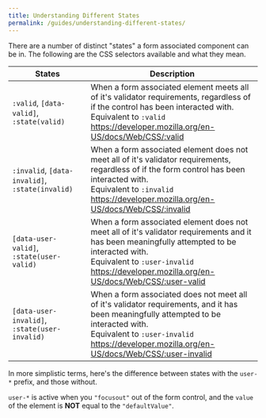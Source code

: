 ```yaml
---
title: Understanding Different States
permalink: /guides/understanding-different-states/
---
```


There are a number of distinct "states" a form associated component can be in. The
following are the CSS selectors available and what they mean.

<table-container>
  <table>
    <thead>
      <tr>
        <th>
          States
        </th>
        <th>
          Description
        </th>
      </tr>
    </thead>
    <tbody>
      <tr>
        <td>
          <code>:valid</code>,
          <code>[data-valid]</code>,
          <code>:state(valid)</code>
        </td>
        <td>
          When a form associated element meets all of it's validator requirements, regardless of if
          the control has been interacted with.
          <br>
          Equivalent to <code>:valid</code>
          <br>
          <a href="https://developer.mozilla.org/en-US/docs/Web/CSS/:valid">https://developer.mozilla.org/en-US/docs/Web/CSS/:valid</a>
        </td>
      </tr>
      <tr>
        <td>
          <code>:invalid</code>,
          <code>[data-invalid]</code>,
          <code>:state(invalid)</code>
        </td>
        <td>
          When a form associated element does not meet all of it's validator requirements,
          regardless of if the form control has been interacted with.
          <br>
          Equivalent to <code>:invalid</code>
          <br>
          <a href="https://developer.mozilla.org/en-US/docs/Web/CSS/:invalid">https://developer.mozilla.org/en-US/docs/Web/CSS/:invalid</a>
        </td>
      </tr>
      <tr>
        <td>
          <!-- <code>:user-valid</code>, -->
          <code>[data-user-valid]</code>,
          <code>:state(user-valid)</code>
        </td>
        <td>
          When a form associated element does not meet all of it's validator requirements
          and it has been meaningfully attempted to be interacted with.
          <br>
          Equivalent to <code>:user-invalid</code>
          <br>
          <a href="https://developer.mozilla.org/en-US/docs/Web/CSS/:user-valid">https://developer.mozilla.org/en-US/docs/Web/CSS/:user-valid</a>
        </td>
      </tr>
      <tr>
        <td>
          <!-- <code>:user-invalid</code>, -->
          <code>[data-user-invalid]</code>,
          <code>:state(user-invalid)</code>
        </td>
        <td>
          When a form associated does not meet all of it's validator requirements,
          and it has been meaningfully attempted to be interacted with.
          <br>
          Equivalent to <code>:user-invalid</code>
          <br>
          <a href="https://developer.mozilla.org/en-US/docs/Web/CSS/:user-invalid">https://developer.mozilla.org/en-US/docs/Web/CSS/:user-invalid</a>
        </td>
      </tr>
    </tbody>
  </table>
</table-container>


In more simplistic terms, here's the difference between states with the `user-*` prefix, and those without.

`user-*` is active when you `"focusout"` out of the form control, and the `value` of the element is **NOT** equal to the `"defaultValue"`.

<style>
  .form-state-preview::part(preview) {
    min-height: 400px;
  }
</style>

<light-preview class="form-state-preview">
  <template slot="code">
    <style>
      :is(textarea, input):focus-visible,
      textarea-component::part(form-control):focus-visible {
        outline: transparent;
      }

      :is(input, textarea),
      textarea-component::part(form-control) {
        border: 3px solid gray;
      }

      :is(textarea, input):valid,
      :is(:valid, [data-valid])::part(form-control) {
        background-color: rgba(0, 255, 0, 0.1);
      }

      :is(textarea, input):user-valid,
      :is([data-user-valid])::part(form-control) {
        border-color: rgba(0, 255, 0, 1);
      }

      label.required::after {
        content: "*";
        color: red;
        font-size: 1em;
      }

      :is(textarea, input):invalid,
      :is(:invalid)::part(form-control) {
        background-color: rgba(255, 0, 0, 0.1);
      }

      :is(textarea, input):user-invalid,
      :is([data-user-invalid])::part(form-control) {
        border-color: red;
      }

      :disabled {
        opacity: 0.5;
      }

    </style>

    <form>
      <fieldset>
        <div style="display: grid; grid-template-columns: repeat(2, minmax(0, 1fr));">
          <div>
            <label class="required" for="textarea-component">
              This is a custom textarea
            </label>
            <br>
            <textarea-component
              id="textarea-component"
              name="textarea-component"
              aria-describedby="help-text form-state"
              required
              minlength="5"
              maxlength="7"
            ></textarea-component>
          </div>

          <div>
            <label class="required" for="textarea">
              This is a regular textarea
            </label>
            <br>
            <textarea
              id="textarea"
              name="textarea"
              aria-describedby="help-text"
              required
              minlength="5"
              maxlength="7"
            ></textarea>
          </div>
        </div>
      </fieldset>

      <br>

      <button type="reset">Reset</button>
      <button type="button" id="disable">Disable</button>
      <button>Submit</button>

      <br>

      <p id="help-text">
        This textarea has different "states" based on interactions.
      </p>
      <br>
      <p id="form-state">
        Current Form State: <span id="state"></span>
      </p>

      <script type="module">
        import TextareaComponent from "<%= find_asset("../examples/textarea-component.js") %>"

        const state = () => document.querySelector("#state")

        if (!window.customElements.get("textarea-component")) {
          window.customElements.define("textarea-component", TextareaComponent)
        }

        document.addEventListener("submit", (e) => {
          e.preventDefault()
          updateState()
        })

        document.addEventListener("input", (e) => {
          updateState()
        })

        document.addEventListener("click", (e) => {
          const btn = e.target.closest("#disable")

          if (btn) {
            const fieldset = document.querySelector("fieldset")
            const isDisabled = !fieldset.hasAttribute("disabled")
            fieldset.toggleAttribute("disabled", isDisabled)

            btn.innerText = isDisabled ? "Enable" : "Disable"
          }
        })

        document.addEventListener("focusout", (e) => {
          updateState()
        })

        document.addEventListener("reset", () => {
          updateState()
        })


        function updateState () {
          if (!state()) return
          setTimeout(() => state().innerText = getState(document.querySelector("textarea-component")))
        }

        function getState (formControl) {
          let states = []
          if (formControl?.hasAttribute("data-user-valid")) {
            states.push("has-interacted")
            states.push("user-valid")
          }

          if (formControl?.hasAttribute("data-user-invalid")) {
            states.push("has-interacted")
            states.push("user-invalid")
          }

          if (formControl?.hasAttribute("data-valid")) {
            states.push("valid")
          }
          if (formControl?.hasAttribute("data-invalid")) {
            states.push("invalid")
          }

          return states.join(", ")
        }
      </script>
    </form>
  </template>
</light-preview>

`:user-valid`: Need to have changed the value. If you're in a `user-valid` state, and then start changing the value to an `invalid` value, then it becomes `:invalid`, but not `:user-invalid` until the user `blurs` from the form control.

`:user-invalid`: If we go from `:user-invalid` to a valid state, we become `:user-valid`, unlike `:user-valid` -> `:invalid`

`:user-invalid` -> `:user-valid`
`:user-valid` -> `:invalid` until `blur` then `:user-invalid`

On a form reset, a form control is only ever `:valid` or `:invalid`. Never `:user-*`.

When disabled, it is neither `:valid` or `:invalid`. Instead it is `:disabled`
